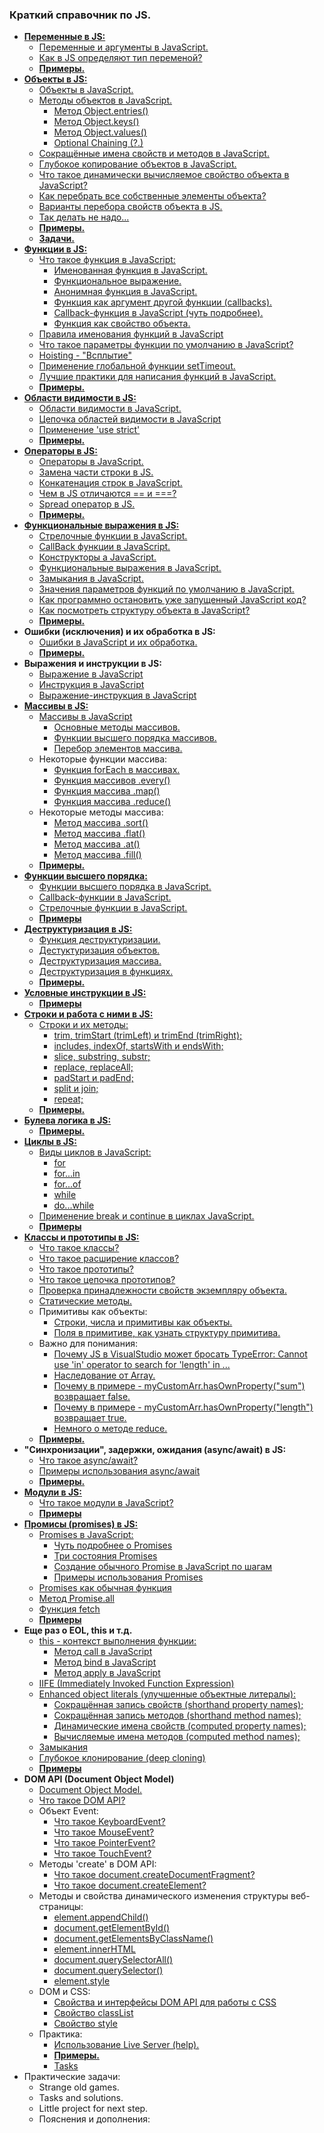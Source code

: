 ### Краткий справочник по JS.

- [**Переменные в JS:**](https://github.com/JcoderPaul/JS_LS_GREEN_BOOK/blob/master/Js_ls_1_var/ReadMe.md)
  - [Переменные и аргументы в JavaScript. ](https://github.com/JcoderPaul/JS_LS_GREEN_BOOK/blob/master/Js_ls_1_var/DOC/VariablesArguments.md)
  - [Как в JS определяют тип переменой?](https://github.com/JcoderPaul/JS_LS_GREEN_BOOK/blob/master/Js_ls_1_var/DOC/JSCheckVariableType.md)
  - [**Примеры.**](https://github.com/JcoderPaul/JS_LS_GREEN_BOOK/tree/master/Js_ls_1_var/Examples)
- [**Объекты в JS:**](https://github.com/JcoderPaul/JS_LS_GREEN_BOOK/tree/master/Js_ls_2_object)
  - [Объекты в JavaScript.](https://github.com/JcoderPaul/JS_LS_GREEN_BOOK/blob/master/Js_ls_2_object/DOC/JavaScriptObjects.md)
  - [Методы объектов в JavaScript.](https://github.com/JcoderPaul/JS_LS_GREEN_BOOK/blob/master/Js_ls_2_object/DOC/JSObjectsWithMethods.md)
    - [Метод Object.entries()](https://github.com/JcoderPaul/JS_LS_GREEN_BOOK/blob/master/Js_ls_2_object/DOC/MethodObjectEntries.md)
    - [Метод Object.keys()](https://github.com/JcoderPaul/JS_LS_GREEN_BOOK/blob/master/Js_ls_2_object/DOC/MethodObjectKeys.md)
    - [Метод Object.values()](https://github.com/JcoderPaul/JS_LS_GREEN_BOOK/blob/master/Js_ls_2_object/DOC/MethodObjectValues.md)
    - [Optional Chaining (?.)](https://github.com/JcoderPaul/JS_LS_GREEN_BOOK/blob/master/Js_ls_2_object/DOC/OptionalChainingOperator.md)
  - [Сокращённые имена свойств и методов в JavaScript.](https://github.com/JcoderPaul/JS_LS_GREEN_BOOK/blob/master/Js_ls_2_object/DOC/ShortPropertyAndMethodNamesOnJS.md)
  - [Глубокое копирование объектов в JavaScript.](https://github.com/JcoderPaul/JS_LS_GREEN_BOOK/blob/master/Js_ls_2_object/DOC/DeepCloneObjectsOnJS.md)
  - [Что такое динамически вычисляемое свойство объекта в JavaScript?](https://github.com/JcoderPaul/JS_LS_GREEN_BOOK/blob/master/Js_ls_2_object/DOC/DynamicallyPropertyOfObject.md)
  - [Как перебрать все собственные элементы объекта?](https://github.com/JcoderPaul/JS_LS_GREEN_BOOK/blob/master/Js_ls_2_object/DOC/CheckObjectOwnElementsExample.md)
  - [Варианты перебора свойств объекта в JS.](https://github.com/JcoderPaul/JS_LS_GREEN_BOOK/blob/master/Js_ls_2_object/DOC/JSObjectIterate.md)
  - [Так делать не надо...](https://github.com/JcoderPaul/JS_LS_GREEN_BOOK/blob/master/Js_ls_2_object/DOC/DoNotDoThisObjectPrototypeModification.md)
  - [**Примеры.**](https://github.com/JcoderPaul/JS_LS_GREEN_BOOK/tree/master/Js_ls_2_object/Examples)
  - [**Задачи.**](https://github.com/JcoderPaul/JS_LS_GREEN_BOOK/tree/master/Js_ls_2_object/Tasks)
- [**Функции в JS:**](https://github.com/JcoderPaul/JS_LS_GREEN_BOOK/tree/master/Js_ls_3_functions)
  - [Что такое функция в JavaScript:](https://github.com/JcoderPaul/JS_LS_GREEN_BOOK/blob/master/Js_ls_3_functions/DOC/0_Function_on_JS.md)
    - [Именованная функция в JavaScript.](https://github.com/JcoderPaul/JS_LS_GREEN_BOOK/blob/master/Js_ls_3_functions/DOC/1_Named_function_%20JavaScript.md)
    - [Функциональное выражение.](https://github.com/JcoderPaul/JS_LS_GREEN_BOOK/blob/master/Js_ls_3_functions/DOC/2_Assigned_to_variable_JavaScript.md)
    - [Анонимная функция в JavaScript.](https://github.com/JcoderPaul/JS_LS_GREEN_BOOK/blob/master/Js_ls_3_functions/DOC/3_Anonymous_function_JavaScript.md)
    - [Функция как аргумент другой функции (callbacks).](https://github.com/JcoderPaul/JS_LS_GREEN_BOOK/blob/master/Js_ls_3_functions/DOC/4_Function_argument_another_function_%D0%A1allBack_JavaScript.md)
    - [Callback-функция в JavaScript (чуть подробнее).](https://github.com/JcoderPaul/JS_LS_GREEN_BOOK/blob/master/Js_ls_3_functions/DOC/4_1_CallBackFunctionOnJS.md)
    - [Функция как свойство объекта.](https://github.com/JcoderPaul/JS_LS_GREEN_BOOK/blob/master/Js_ls_3_functions/DOC/5_Function_as_property_value_JavaScript.md)
  - [Правила именования функций в JavaScript](https://github.com/JcoderPaul/JS_LS_GREEN_BOOK/blob/master/Js_ls_3_functions/DOC/NamingFunctionRules.md)
  - [Что такое параметры функции по умолчанию в JavaScript?](https://github.com/JcoderPaul/JS_LS_GREEN_BOOK/blob/master/Js_ls_3_functions/DOC/DefaultFunctionParametersOnJS.md)
  - [Hoisting - "Всплытие"](https://github.com/JcoderPaul/JS_LS_GREEN_BOOK/blob/master/Js_ls_3_functions/DOC/JavaScriptHoisting.md)
  - [Применение глобальной функции setTimeout.](https://github.com/JcoderPaul/JS_LS_GREEN_BOOK/blob/master/Js_ls_3_functions/DOC/Global_function_setTimeout.md)
  - [Лучшие практики для написания функций в JavaScript.](https://github.com/JcoderPaul/JS_LS_GREEN_BOOK/blob/master/Js_ls_3_functions/DOC/BestPracticeForJavaScriptFunction.md)
  - [**Примеры.**](https://github.com/JcoderPaul/JS_LS_GREEN_BOOK/tree/master/Js_ls_3_functions/Examples)
- [**Области видимости в JS:**](https://github.com/JcoderPaul/JS_LS_GREEN_BOOK/tree/master/Js_ls_4_visibility_scopes)
  - [Области видимости в JavaScript.](https://github.com/JcoderPaul/JS_LS_GREEN_BOOK/blob/master/Js_ls_4_visibility_scopes/DOC/ScopesVisibilityOnJavaScript.md)
  - [Цепочка областей видимости в JavaScript](https://github.com/JcoderPaul/JS_LS_GREEN_BOOK/blob/master/Js_ls_4_visibility_scopes/DOC/ScopeChainInJavaScript.md)
  - [Применение 'use strict'](https://github.com/JcoderPaul/JS_LS_GREEN_BOOK/blob/master/Js_ls_4_visibility_scopes/DOC/UseStrict.md)
  - [**Примеры.**](https://github.com/JcoderPaul/JS_LS_GREEN_BOOK/tree/master/Js_ls_4_visibility_scopes/Examples) 
- [**Операторы в JS:**](https://github.com/JcoderPaul/JS_LS_GREEN_BOOK/blob/master/Js_ls_5_operators/ReadMe.md)
  - [Операторы в JavaScript.](https://github.com/JcoderPaul/JS_LS_GREEN_BOOK/blob/master/Js_ls_5_operators/DOC/JavaScriptOperators.md)
  - [Замена части строки в JS.](https://github.com/JcoderPaul/JS_LS_GREEN_BOOK/blob/master/Js_ls_5_operators/DOC/JavaScriptStringReplace.md)
  - [Конкатенация строк в JavaScript.](https://github.com/JcoderPaul/JS_LS_GREEN_BOOK/blob/master/Js_ls_5_operators/DOC/StringConcat.md)
  - [Чем в JS отличаются == и ===?](https://github.com/JcoderPaul/JS_LS_GREEN_BOOK/blob/master/Js_ls_5_operators/DOC/%D0%A1omplianceAndStrictComplianceOnJS.md)
  - [Spread оператор в JS.](https://github.com/JcoderPaul/JS_LS_GREEN_BOOK/blob/master/Js_ls_5_operators/DOC/SpreadOperator.md)
  - [**Примеры.**](https://github.com/JcoderPaul/JS_LS_GREEN_BOOK/tree/master/Js_ls_5_operators/Examples)
- [**Функциональные выражения в JS:**](https://github.com/JcoderPaul/JS_LS_GREEN_BOOK/blob/master/Js_ls_6_functional_expressions/ReadMe.md)
  - [Стрелочные функции в JavaScript.](https://github.com/JcoderPaul/JS_LS_GREEN_BOOK/blob/master/Js_ls_6_functional_expressions/DOC/ArrowFunctions.md)
  - [CallBack функции в JavaScript.](https://github.com/JcoderPaul/JS_LS_GREEN_BOOK/blob/master/Js_ls_6_functional_expressions/DOC/CallBackFunctionInJavaScript.md)
  - [Конструкторы а JavaScript.](https://github.com/JcoderPaul/JS_LS_GREEN_BOOK/blob/master/Js_ls_6_functional_expressions/DOC/ConstructorInJavaScript.md)
  - [Функциональные выражения в JavaScript.](https://github.com/JcoderPaul/JS_LS_GREEN_BOOK/blob/master/Js_ls_6_functional_expressions/DOC/FunctionalExpressions.md)
  - [Замыкания в JavaScript.](https://github.com/JcoderPaul/JS_LS_GREEN_BOOK/blob/master/Js_ls_6_functional_expressions/DOC/%D0%A1losuresOnJavaScript.md)
  - [Значения параметров функций по умолчанию в JavaScript.](https://github.com/JcoderPaul/JS_LS_GREEN_BOOK/blob/master/Js_ls_6_functional_expressions/DOC/DefaultFunctionParameterValues.md)
  - [Как программно остановить уже запущенный JavaScript код?](https://github.com/JcoderPaul/JS_LS_GREEN_BOOK/blob/master/Js_ls_6_functional_expressions/DOC/StopJavaScriptCode.md)
  - [Как посмотреть структуру объекта в JavaScript?](https://github.com/JcoderPaul/JS_LS_GREEN_BOOK/blob/master/Js_ls_6_functional_expressions/DOC/ViewStructureJavaScriptObject.md)
  - [**Примеры.**](https://github.com/JcoderPaul/JS_LS_GREEN_BOOK/tree/master/Js_ls_6_functional_expressions/Examples) 
- **Ошибки (исключения) и их обработка в JS:**
  - [Ошибки в JavaScript и их обработка.](https://github.com/JcoderPaul/JS_LS_GREEN_BOOK/blob/master/Js_ls_7_errors/DOC/ErrorsInJavaScriptAndHandling.md)
  - [**Примеры.**](https://github.com/JcoderPaul/JS_LS_GREEN_BOOK/tree/master/Js_ls_7_errors/Examples)
- **Выражения и инструкции в JS:**
  - [Выражение в JavaScript](https://github.com/JcoderPaul/JS_LS_GREEN_BOOK/blob/master/Js_ls_8_expressions_and_instructions_only_doc/DOC/JavaScriptExpression.md)
  - [Инструкция в JavaScript](https://github.com/JcoderPaul/JS_LS_GREEN_BOOK/blob/master/Js_ls_8_expressions_and_instructions_only_doc/DOC/JavaScriptInstructions.md)
  - [Выражение-инструкция в JavaScript](https://github.com/JcoderPaul/JS_LS_GREEN_BOOK/blob/master/Js_ls_8_expressions_and_instructions_only_doc/DOC/JavaScriptExpressionStatement.md)
- [**Массивы в JS:**](https://github.com/JcoderPaul/JS_LS_GREEN_BOOK/blob/master/Js_ls_9_arrays/ReadMe.md)
  - [Массивы в JavaScript](https://github.com/JcoderPaul/JS_LS_GREEN_BOOK/blob/master/Js_ls_9_arrays/DOC/ArrayOnJavaScript.md)
    - [Основные методы массивов.](https://github.com/JcoderPaul/JS_LS_GREEN_BOOK/blob/master/Js_ls_9_arrays/DOC/ArrayBasicMethodsOnJS.md)
    - [Функции высшего порядка массивов.](https://github.com/JcoderPaul/JS_LS_GREEN_BOOK/blob/master/Js_ls_9_arrays/DOC/ArrayHigherOrderFunctionsPrototype.md)
    - [Перебор элементов массива.](https://github.com/JcoderPaul/JS_LS_GREEN_BOOK/blob/master/Js_ls_9_arrays/DOC/IterateArrayElements.md)
  - Некоторые функции массива: 
    - [Функция forEach в массивах.](https://github.com/JcoderPaul/JS_LS_GREEN_BOOK/blob/master/Js_ls_9_arrays/DOC/ArrayForEach.md)
    - [Функция массивов .every()](https://github.com/JcoderPaul/JS_LS_GREEN_BOOK/blob/master/Js_ls_9_arrays/DOC/JavaScriptArrayFunctionEvery.md)
    - [Функция массива .map()](https://github.com/JcoderPaul/JS_LS_GREEN_BOOK/blob/master/Js_ls_9_arrays/DOC/JavaScriptMapArray.md)
    - [Функция массива .reduce()](https://github.com/JcoderPaul/JS_LS_GREEN_BOOK/blob/master/Js_ls_9_arrays/DOC/ReduceFunctionOnJS.md)
  - Некоторые методы массива:
    - [Метод массива .sort()](https://github.com/JcoderPaul/JS_LS_GREEN_BOOK/blob/master/Js_ls_9_arrays/DOC/ArraySortFunctionOnJS.md)
    - [Метод массива .flat()](https://github.com/JcoderPaul/JS_LS_GREEN_BOOK/blob/master/Js_ls_9_arrays/DOC/FlatArraysMethodOnJS.md)
    - [Метод массива .at()](https://github.com/JcoderPaul/JS_LS_GREEN_BOOK/blob/master/Js_ls_9_arrays/DOC/JSArraysFunctionAt.md)
    - [Метод массива .fill()](https://github.com/JcoderPaul/JS_LS_GREEN_BOOK/blob/master/Js_ls_9_arrays/DOC/JavaScriptArrayFillMethod.md)
  - [**Примеры.**](https://github.com/JcoderPaul/JS_LS_GREEN_BOOK/tree/master/Js_ls_9_arrays/Examples)
- [**Функции высшего порядка:**](https://github.com/JcoderPaul/JS_LS_GREEN_BOOK/blob/master/Js_ls_10_higher_order_functions/ReadMe.md)
  - [Функции высшего порядка в JavaScript.](https://github.com/JcoderPaul/JS_LS_GREEN_BOOK/blob/master/Js_ls_10_higher_order_functions/DOC/HigherOrderFunction.md)
  - [Callback-функции в JavaScript.](https://github.com/JcoderPaul/JS_LS_GREEN_BOOK/blob/master/Js_ls_10_higher_order_functions/DOC/CallbackFunction.md)
  - [Стрелочные функции в JavaScript.](https://github.com/JcoderPaul/JS_LS_GREEN_BOOK/blob/master/Js_ls_10_higher_order_functions/DOC/ArrowFunction.md)
  - [**Примеры**](https://github.com/JcoderPaul/JS_LS_GREEN_BOOK/tree/master/Js_ls_10_higher_order_functions/Examples)
- [**Деструктуризация в JS:**](https://github.com/JcoderPaul/JS_LS_GREEN_BOOK/blob/master/Js_ls_11_destructuring/ReadMe.md)
  - [Функция деструктуризации.](https://github.com/JcoderPaul/JS_LS_GREEN_BOOK/blob/master/Js_ls_11_destructuring/DOC/JavaScriptDestructuringFun.md)
  - [Дестуктуризация объектов.](https://github.com/JcoderPaul/JS_LS_GREEN_BOOK/blob/master/Js_ls_11_destructuring/DOC/DestructuringObjectOnJavaScript.md)
  - [Деструктуризация массива.](https://github.com/JcoderPaul/JS_LS_GREEN_BOOK/blob/master/Js_ls_11_destructuring/DOC/ArrayDestructuringOnJS.md)
  - [Деструктуризация в функциях.](https://github.com/JcoderPaul/JS_LS_GREEN_BOOK/blob/master/Js_ls_11_destructuring/DOC/DestructuringInFunction.md)
  - [**Примеры.**](https://github.com/JcoderPaul/JS_LS_GREEN_BOOK/tree/master/Js_ls_11_destructuring/Examples) 
- [**Условные инструкции в JS:**](https://github.com/JcoderPaul/JS_LS_GREEN_BOOK/blob/master/Js_ls_12_conditional_instructions/DOC/JavaScriptConditionalInstructions.md)
  - [**Примеры**](https://github.com/JcoderPaul/JS_LS_GREEN_BOOK/tree/master/Js_ls_12_conditional_instructions/Examples)
- [**Строки и работа с ними в JS:** ](https://github.com/JcoderPaul/JS_LS_GREEN_BOOK/blob/master/Js_ls_13_string/ReadMe.md)
  - [Строки и их методы:](https://github.com/JcoderPaul/JS_LS_GREEN_BOOK/blob/master/Js_ls_13_string/DOC/StringOnJavaScript.md)
    - [trim, trimStart (trimLeft) и trimEnd (trimRight);](https://github.com/JcoderPaul/JS_LS_GREEN_BOOK/blob/master/Js_ls_13_string/DOC/TrimMethodsFamily.md)
    - [includes, indexOf, startsWith и endsWith;](https://github.com/JcoderPaul/JS_LS_GREEN_BOOK/blob/master/Js_ls_13_string/DOC/IncludesMethodsFamily.md)
    - [slice, substring, substr;](https://github.com/JcoderPaul/JS_LS_GREEN_BOOK/blob/master/Js_ls_13_string/DOC/SliceMethodsFamily.md)
    - [replace, replaceAll;](https://github.com/JcoderPaul/JS_LS_GREEN_BOOK/blob/master/Js_ls_13_string/DOC/ReplaceMethodsFamily.md)
    - [padStart и padEnd;](https://github.com/JcoderPaul/JS_LS_GREEN_BOOK/blob/master/Js_ls_13_string/DOC/PadMethodsFamily.md)
    - [split и join;](https://github.com/JcoderPaul/JS_LS_GREEN_BOOK/blob/master/Js_ls_13_string/DOC/SplitAndJoin.md)
    - [repeat;](https://github.com/JcoderPaul/JS_LS_GREEN_BOOK/blob/master/Js_ls_13_string/DOC/RepeatMethod.md)
  - [**Примеры.** ](https://github.com/JcoderPaul/JS_LS_GREEN_BOOK/tree/master/Js_ls_13_string/Example)
- [**Булева логика в JS:**](https://github.com/JcoderPaul/JS_LS_GREEN_BOOK/blob/master/Js_ls_14_boolean_logic/DOC/JavaScriptBooleanLogic.md)
  - [**Примеры.** ](https://github.com/JcoderPaul/JS_LS_GREEN_BOOK/tree/master/Js_ls_14_boolean_logic/Examples)
- [**Циклы в JS:**](https://github.com/JcoderPaul/JS_LS_GREEN_BOOK/blob/master/Js_ls_15_cycles/ReadMe.md)
  - [Виды циклов в JavaScript:](https://github.com/JcoderPaul/JS_LS_GREEN_BOOK/blob/master/Js_ls_15_cycles/DOC/JavaScriptCycles.md)
    - [for](https://github.com/JcoderPaul/JS_LS_GREEN_BOOK/blob/master/Js_ls_15_cycles/DOC/Js_For_Cycle.md)
    - [for...in](https://github.com/JcoderPaul/JS_LS_GREEN_BOOK/blob/master/Js_ls_15_cycles/DOC/Js_For_In_Cycle.md)
    - [for...of](https://github.com/JcoderPaul/JS_LS_GREEN_BOOK/blob/master/Js_ls_15_cycles/DOC/Js_For_of_Cycle.md)
    - [while](https://github.com/JcoderPaul/JS_LS_GREEN_BOOK/blob/master/Js_ls_15_cycles/DOC/Js_While_Cycle.md)
    - [do...while](https://github.com/JcoderPaul/JS_LS_GREEN_BOOK/blob/master/Js_ls_15_cycles/DOC/Js_do_While_Cycle.md)
  - [Применение break и continue в циклах JavaScript.](https://github.com/JcoderPaul/JS_LS_GREEN_BOOK/blob/master/Js_ls_15_cycles/DOC/ContinueAndBreakOnCycle.md)
  - [**Примеры** ](https://github.com/JcoderPaul/JS_LS_GREEN_BOOK/tree/master/Js_ls_15_cycles/Examples)
- [**Классы и прототипы в JS:**](https://github.com/JcoderPaul/JS_LS_GREEN_BOOK/blob/master/Js_ls_16_classes_and_prototype/ReadMe.md)
  - [Что такое классы?](https://github.com/JcoderPaul/JS_LS_GREEN_BOOK/blob/master/Js_ls_16_classes_and_prototype/DOC/JavaScriptClasses.md)
  - [Что такое расширение классов?](https://github.com/JcoderPaul/JS_LS_GREEN_BOOK/blob/master/Js_ls_16_classes_and_prototype/DOC/AnotherClassesExtendsOnJavaScript.md)
  - [Что такое прототипы?](https://github.com/JcoderPaul/JS_LS_GREEN_BOOK/blob/master/Js_ls_16_classes_and_prototype/DOC/JavaScriptPrototype.md)
  - [Что такое цепочка прототипов?](https://github.com/JcoderPaul/JS_LS_GREEN_BOOK/blob/master/Js_ls_16_classes_and_prototype/DOC/JavaScriptPrototypeChain.md)
  - [Проверка принадлежности свойств экземпляру объекта.](https://github.com/JcoderPaul/JS_LS_GREEN_BOOK/blob/master/Js_ls_16_classes_and_prototype/DOC/CheckingPropertiesObjectInstance.md)
  - [Статические методы.](https://github.com/JcoderPaul/JS_LS_GREEN_BOOK/blob/master/Js_ls_16_classes_and_prototype/DOC/StaticMethodsOnJavaScript.md)
  - Примитивы как объекты:
    - [Строки, числа и примитивы как объекты.](https://github.com/JcoderPaul/JS_LS_GREEN_BOOK/blob/master/Js_ls_16_classes_and_prototype/DOC/PrimitiveTypesAsObjects/PrimitiveTypesAsObjects.md)
    - [Поля в примитиве, как узнать структуру примитива.](https://github.com/JcoderPaul/JS_LS_GREEN_BOOK/blob/master/Js_ls_16_classes_and_prototype/DOC/PrimitiveTypesAsObjects/PrimitivesElements.md)
  - Важно для понимания:
    - [Почему JS в VisualStudio может бросать TypeError: Cannot use 'in' operator to search for 'length' in ...](https://github.com/JcoderPaul/JS_LS_GREEN_BOOK/blob/master/Js_ls_16_classes_and_prototype/DOC/VisualStudioThrowsTypeError.md)
    - [Наследование от Array.](https://github.com/JcoderPaul/JS_LS_GREEN_BOOK/blob/master/Js_ls_16_classes_and_prototype/DOC/ImportantToUnderstand/JavaScriptInheritingFromArray.md)
    - [Почему в примере - myCustomArr.hasOwnProperty("sum") возвращает false.](https://github.com/JcoderPaul/JS_LS_GREEN_BOOK/blob/master/Js_ls_16_classes_and_prototype/DOC/ImportantToUnderstand/OwnPropertyFalse.md)
    - [Почему в примере - myCustomArr.hasOwnProperty("length") возвращает true.](https://github.com/JcoderPaul/JS_LS_GREEN_BOOK/blob/master/Js_ls_16_classes_and_prototype/DOC/ImportantToUnderstand/OwnPropertyTrue.md)
    - [Немного о методе reduce.](https://github.com/JcoderPaul/JS_LS_GREEN_BOOK/blob/master/Js_ls_16_classes_and_prototype/DOC/ImportantToUnderstand/ReduceMethod.md)
  - [**Примеры.**](https://github.com/JcoderPaul/JS_LS_GREEN_BOOK/tree/master/Js_ls_16_classes_and_prototype/Examples)
- **"Синхронизации", задержки, ожидания (async/await) в JS:**
  - [Что такое async/await?](https://github.com/JcoderPaul/JS_LS_GREEN_BOOK/blob/master/Js_ls_17_async_await/DOC/PromisesAsyncAwaitFunction.md)
  - [Примеры использования async/await](https://github.com/JcoderPaul/JS_LS_GREEN_BOOK/blob/master/Js_ls_17_async_await/DOC/JSAsyncAawaitFunctionExample.md)
  - [**Примеры.**](https://github.com/JcoderPaul/JS_LS_GREEN_BOOK/tree/master/Js_ls_17_async_await/Examples)
- [**Модули в JS:**](https://github.com/JcoderPaul/JS_LS_GREEN_BOOK/blob/master/Js_ls_18_modules/ReadMe.md)
  - [Что такое модули в JavaScript?](https://github.com/JcoderPaul/JS_LS_GREEN_BOOK/blob/master/Js_ls_18_modules/DOC/JavaScriptModules.md)
  - [**Примеры**](https://github.com/JcoderPaul/JS_LS_GREEN_BOOK/tree/master/Js_ls_18_modules/Examples)
- [**Промисы (promises) в JS:**](https://github.com/JcoderPaul/JS_LS_GREEN_BOOK/blob/master/Js_ls_19_promises/ReadMe.md)
  - [Promises в JavaScript:](https://github.com/JcoderPaul/JS_LS_GREEN_BOOK/blob/master/Js_ls_19_promises/DOC/JavaScriptPromises.md)
    - [Чуть подробнее о Promises](https://github.com/JcoderPaul/JS_LS_GREEN_BOOK/blob/master/Js_ls_19_promises/DOC/SyntaxJSPromises.md)
    - [Три состояния Promises](https://github.com/JcoderPaul/JS_LS_GREEN_BOOK/blob/master/Js_ls_19_promises/DOC/ThreePromisesStates.md)
    - [Создание обычного Promise в JavaScript по шагам](https://github.com/JcoderPaul/JS_LS_GREEN_BOOK/blob/master/Js_ls_19_promises/DOC/JSPromisStepByStep.md)
    - [Примеры использования Promises](https://github.com/JcoderPaul/JS_LS_GREEN_BOOK/blob/master/Js_ls_19_promises/DOC/SimpleExampleForStudies.md)
  - [Promises как обычная функция](https://github.com/JcoderPaul/JS_LS_GREEN_BOOK/blob/master/Js_ls_19_promises/DOC/JavaScriptOnlyFunPromises.md)
  - [Метод Promise.all](https://github.com/JcoderPaul/JS_LS_GREEN_BOOK/blob/master/Js_ls_19_promises/DOC/PromiseAll.md)
  - [Функция fetch](https://github.com/JcoderPaul/JS_LS_GREEN_BOOK/blob/master/Js_ls_19_promises/DOC/JavaScriptFetchFunction.md)
  - [**Примеры** ](https://github.com/JcoderPaul/JS_LS_GREEN_BOOK/tree/master/Js_ls_19_promises/Examples)
- **Еще раз о EOL, this и т.д.**
  - [this - контекст выполнения функции:](https://github.com/JcoderPaul/JS_LS_GREEN_BOOK/blob/master/Js_ls_20_litle_more_about_this_EOL_etc/DOC/ManipulationOfThis.md)
    - [Метод call в JavaScript](https://github.com/JcoderPaul/JS_LS_GREEN_BOOK/blob/master/Js_ls_20_litle_more_about_this_EOL_etc/DOC/JSCallMethod.md)
    - [Метод bind в JavaScript](https://github.com/JcoderPaul/JS_LS_GREEN_BOOK/blob/master/Js_ls_20_litle_more_about_this_EOL_etc/DOC/JSBindMethod.md)
    - [Метод apply в JavaScript](https://github.com/JcoderPaul/JS_LS_GREEN_BOOK/blob/master/Js_ls_20_litle_more_about_this_EOL_etc/DOC/JSApplyMethod.md)
  - [IIFE (Immediately Invoked Function Expression)](https://github.com/JcoderPaul/JS_LS_GREEN_BOOK/blob/master/Js_ls_20_litle_more_about_this_EOL_etc/DOC/ImmediatelyInvokedFunctionExpression.md)
  - [Enhanced object literals (улучшенные объектные литералы):](https://github.com/JcoderPaul/JS_LS_GREEN_BOOK/blob/master/Js_ls_20_litle_more_about_this_EOL_etc/DOC/EOLonJavaScript.md)
    - [Сокращённая запись свойств (shorthand property names);](https://github.com/JcoderPaul/JS_LS_GREEN_BOOK/blob/master/Js_ls_20_litle_more_about_this_EOL_etc/DOC/EOL/ShorthandPropertyNames.md)
    - [Сокращённая запись методов (shorthand method names);](https://github.com/JcoderPaul/JS_LS_GREEN_BOOK/blob/master/Js_ls_20_litle_more_about_this_EOL_etc/DOC/EOL/ShorthandMethodNames.md)
    - [Динамические имена свойств (computed property names);](https://github.com/JcoderPaul/JS_LS_GREEN_BOOK/blob/master/Js_ls_20_litle_more_about_this_EOL_etc/DOC/EOL/ComputedPropertyNames.md)
    - [Вычисляемые имена методов (computed method names);](https://github.com/JcoderPaul/JS_LS_GREEN_BOOK/blob/master/Js_ls_20_litle_more_about_this_EOL_etc/DOC/EOL/ComputedMethodNames.md)
  - [Замыкания](https://github.com/JcoderPaul/JS_LS_GREEN_BOOK/blob/master/Js_ls_20_litle_more_about_this_EOL_etc/DOC/ClosuresOnJavaScript.md)
  - [Глубокое клонирование (deep cloning)](https://github.com/JcoderPaul/JS_LS_GREEN_BOOK/blob/master/Js_ls_20_litle_more_about_this_EOL_etc/DOC/DeepCloningObjectAgain.md)
  - [**Примеры**](https://github.com/JcoderPaul/JS_LS_GREEN_BOOK/tree/master/Js_ls_20_litle_more_about_this_EOL_etc/Examples)
- **DOM API (Document Object Model)**
  - [Document Object Model.](https://github.com/JcoderPaul/JS_LS_GREEN_BOOK/blob/master/Js_ls_21_DOM_document_object_model/DOC/DocumentObjectModelShort.md)
  - [Что такое DOM API?](https://github.com/JcoderPaul/JS_LS_GREEN_BOOK/blob/master/Js_ls_21_DOM_document_object_model/DOC/DOM_MoreDetails.md)
  - Объект Event:
    - [Что такое KeyboardEvent?](https://github.com/JcoderPaul/JS_LS_GREEN_BOOK/blob/master/Js_ls_21_DOM_document_object_model/DOC/DOM_API_Events/KeyboardEvent.md)
    - [Что такое MouseEvent?](https://github.com/JcoderPaul/JS_LS_GREEN_BOOK/blob/master/Js_ls_21_DOM_document_object_model/DOC/DOM_API_Events/MouseEvent.md)
    - [Что такое PointerEvent?](https://github.com/JcoderPaul/JS_LS_GREEN_BOOK/blob/master/Js_ls_21_DOM_document_object_model/DOC/DOM_API_Events/PointerEvent.md)
    - [Что такое TouchEvent?](https://github.com/JcoderPaul/JS_LS_GREEN_BOOK/blob/master/Js_ls_21_DOM_document_object_model/DOC/DOM_API_Events/TouchEvent.md)
  - Методы 'create' в DOM API:
    - [Что такое document.createDocumentFragment?](https://github.com/JcoderPaul/JS_LS_GREEN_BOOK/blob/master/Js_ls_21_DOM_document_object_model/DOC/DOM_API_CreateMethods/createDocumentFragmentMethod.md)  
    - [Что такое document.createElement?](https://github.com/JcoderPaul/JS_LS_GREEN_BOOK/blob/master/Js_ls_21_DOM_document_object_model/DOC/DOM_API_CreateMethods/createElementMethod.md)
  - Методы и свойства динамического изменения структуры веб-страницы:
    - [element.appendChild()](https://github.com/JcoderPaul/JS_LS_GREEN_BOOK/blob/master/Js_ls_21_DOM_document_object_model/DOC/Some_DOM_methods_interaction/appendChildMethod.md)
    - [document.getElementById()](https://github.com/JcoderPaul/JS_LS_GREEN_BOOK/blob/master/Js_ls_21_DOM_document_object_model/DOC/Some_DOM_methods_interaction/getElementByIdMethod.md)
    - [document.getElementsByClassName()](https://github.com/JcoderPaul/JS_LS_GREEN_BOOK/blob/master/Js_ls_21_DOM_document_object_model/DOC/Some_DOM_methods_interaction/getElementsByClassNameMethod.md)
    - [element.innerHTML](https://github.com/JcoderPaul/JS_LS_GREEN_BOOK/blob/master/Js_ls_21_DOM_document_object_model/DOC/Some_DOM_methods_interaction/innerHTMLMethod.md)
    - [document.querySelectorAll()](https://github.com/JcoderPaul/JS_LS_GREEN_BOOK/blob/master/Js_ls_21_DOM_document_object_model/DOC/Some_DOM_methods_interaction/querySelectorAllMethod.md)
    - [document.querySelector()](https://github.com/JcoderPaul/JS_LS_GREEN_BOOK/blob/master/Js_ls_21_DOM_document_object_model/DOC/Some_DOM_methods_interaction/querySelectorMethod.md)
    - [element.style](https://github.com/JcoderPaul/JS_LS_GREEN_BOOK/blob/master/Js_ls_21_DOM_document_object_model/DOC/Some_DOM_methods_interaction/styleMethod.md)
  - DOM и CSS:
    - [Свойства и интерфейсы DOM API для работы с CSS](https://github.com/JcoderPaul/JS_LS_GREEN_BOOK/blob/master/Js_ls_21_DOM_document_object_model/DOC/CSS_HTML_interaction_interfaces/DOM_API_interfaces.md) 
    - [Свойство classList](https://github.com/JcoderPaul/JS_LS_GREEN_BOOK/blob/master/Js_ls_21_DOM_document_object_model/DOC/CSS_HTML_interaction_interfaces/classListProperty.md)
    - [Свойство style](https://github.com/JcoderPaul/JS_LS_GREEN_BOOK/blob/master/Js_ls_21_DOM_document_object_model/DOC/CSS_HTML_interaction_interfaces/elementStyleProperty.md)
  - Практика:
    - [Использование Live Server (help).](https://github.com/JcoderPaul/JS_LS_GREEN_BOOK/blob/master/Js_ls_21_DOM_document_object_model/HELP/help.md)
    - [**Примеры.**](https://github.com/JcoderPaul/JS_LS_GREEN_BOOK/tree/master/Js_ls_21_DOM_document_object_model/Examples)
    - [Tasks](https://github.com/JcoderPaul/JS_LS_GREEN_BOOK/tree/master/Js_ls_21_DOM_document_object_model/Tasks/Get_DOM_Elements)
- Практические задачи:
  - Strange old games.
  - Tasks and solutions.
  - Little project for next step.
  - Пояснения и дополнения: 